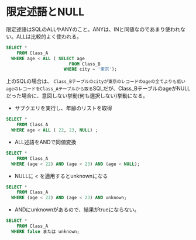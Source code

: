 # 限定述語とNULL
限定述語はSQLのALLやANYのこと。ANYは、INと同値なのであまり使われない。ALLは比較的よく使われる。

```sql
SELECT *
	FROM Class_A
  WHERE age < ALL ( SELECT age
						FROM Class_B
					  WHERE city = '東京');
```
上のSQLの場合は、
`Class_Bテーブルのcityが東京のレコードのageの全てよりも低いageのレコードをClass_Aテーブルから取る`SQLだが、Class_BテーブルのageがNULLだった場合に、意図しない挙動(何も選択しない)挙動になる。

- サブクエリを実行し、年齢のリストを取得
```sql
SELECT *
	FROM Class_A
  WHERE age < ALL ( 22, 23, NULL) ;
```
- ALL述語をANDで同値変換
```sql
SELECT *
	FROM Class_A
  WHERE (age < 22) AND (age < 23) AND (age < NULL);
```
- NULLに < を適用するとunknownになる
```sql
SELECT *
	FROM Class_A
  WHERE (age < 22) AND (age < 23) AND unknown;
```
- ANDにunknownがあるので、結果がtrueにならない。
```sql
SELECT *
	FROM Class_A
  WHERE false または unknown;
```